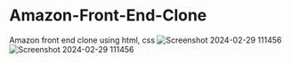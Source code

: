 # Amazon-Front-End-Clone
Amazon front end clone using html, css
![Screenshot 2024-02-29 111456](https://github.com/ganu1202/Amazon-Front-End-Clone/assets/117889956/9f6e3a26-9c41-4911-aa7d-078e122b5d92)
![Screenshot 2024-02-29 111456](https://github.com/ganu1202/Amazon-Front-End-Clone/assets/117889956/e1b207dc-94dc-4701-9a61-9151964f33bb)

